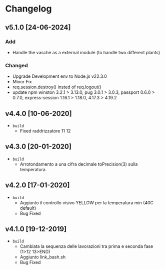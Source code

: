 # Changelog

<!-- ## Unreleased -->
<!-- Add new, unreleased items here. -->

## v5.1.0 [24-06-2024]

### Add
  - Handle the vasche as a external module (to handle two different plants)

### Changed
  - Upgrade Development env to Node.js v22.3.0
  - Minor Fix
  - req.session.destroy() insted of req.logout()
  - update npm winston 3.2.1 > 3.13.0, pug 3.0.1 > 3.0.3, passport 0.6.0 > 0.7.0, express-session 1.16.1 > 1.18.0, 4.17.3 > 4.19.2

## v4.4.0 [10-06-2020]
- `build`
  - Fixed raddrizzatore 11 12 

## v4.3.0 [20-01-2020]
- `build`
  - Arrotondamento a una cifra decimale toPrecision(3) sulla temperatura. 

## v4.2.0 [17-01-2020]
- `build`
  - Aggiunto il controllo visivo YELLOW per la temperatura min (40C default)
  - Bug Fixed

## v4.1.0 [19-12-2019]
- `build`
  - Cambiata la sequenza delle lavorazioni tra prima e seconda fase (1>12  13>END)
  - Aggiunto link_bash.sh
  - Bug Fixed 